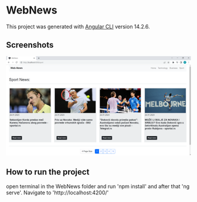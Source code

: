 # WebNews

This project was generated with [Angular CLI](https://github.com/angular/angular-cli) version 14.2.6.

## Screenshots


![Alt text](https://github.com/milenkozoric/WebNews/blob/master/src/assets/web-news.png "Optional title")



## How to run the project

open terminal in the WebNews folder and run 'npm install' and after that 'ng serve'. Navigate to 'http://localhost:4200/'


